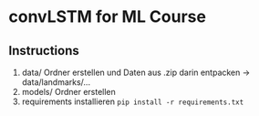 # convLSTM for ML Course

## Instructions

1. data/ Ordner erstellen und Daten aus .zip darin entpacken -> data/landmarks/...
2. models/ Ordner erstellen
3. requirements installieren `pip install -r requirements.txt`
